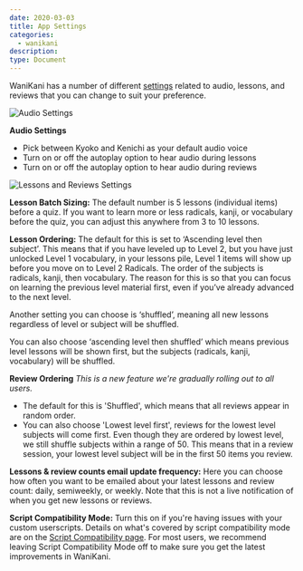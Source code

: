 ```yaml
---
date: 2020-03-03
title: App Settings
categories:
  - wanikani
description:
type: Document
---
```


WaniKani has a number of different [settings](https://www.wanikani.com/settings/app) related to audio, lessons, and reviews that you can change to suit your preference.

![Audio Settings](/images/Audio-Settings.jpg)

**Audio Settings**
* Pick between Kyoko and Kenichi as your default audio voice
* Turn on or off the autoplay option to hear audio during lessons
* Turn on or off the autoplay option to hear audio during reviews

![Lessons and Reviews Settings](/images/Lesson-settings.jpg)

**Lesson Batch Sizing:** The default number is 5 lessons (individual items) before a quiz. If you want to learn more or less radicals, kanji, or vocabulary before the quiz, you can adjust this anywhere from 3 to 10 lessons.

**Lesson Ordering:** The default for this is set to ‘Ascending level then subject’. This means that if you have leveled up to Level 2, but you have just unlocked Level 1 vocabulary, in your lessons pile, Level 1 items will show up before you move on to Level 2 Radicals. The order of the subjects is radicals, kanji, then vocabulary. The reason for this is so that you can focus on learning the previous level material first, even if you’ve already advanced to the next level.

Another setting you can choose is ‘shuffled’, meaning all new lessons regardless of level or subject will be shuffled.

You can also choose ‘ascending level then shuffled’ which means previous level lessons will be shown first, but the subjects (radicals, kanji, vocabulary) will be shuffled.

**Review Ordering** _This is a new feature we're gradually rolling out to all users._

- The default for this is 'Shuffled', which means that all reviews appear in random order.
- You can also choose 'Lowest level first', reviews for the lowest level subjects will come first.
Even though they are ordered by lowest level, we still shuffle subjects within a range of 50. 
This means that in a review session, your lowest level subject will be in the first 50 items you review.

**Lessons & review counts email update frequency:** Here you can choose how often you want to be emailed about your latest lessons and review count: daily, semiweekly, or weekly. Note that this is not a live notification of when you get new lessons or reviews.  

**Script Compatibility Mode:** Turn this on if you're having issues with your custom userscripts. Details on what's covered by script compatibility mode are on the [Script Compatibility page](/wanikani/script-compatibility-mode). For most users, we recommend leaving Script Compatibility Mode off to make sure you get the latest improvements in WaniKani.
